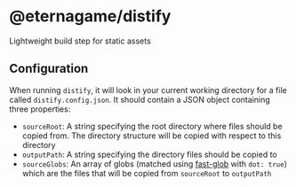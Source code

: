 # @eternagame/distify

Lightweight build step for static assets

## Configuration

When running `distify`, it will look in your current working directory for a file called
`distify.config.json`. It should contain a JSON object containing three properties:

- `sourceRoot`: A string specifying the root directory where files should be copied from. The directory structure
  will be copied with respect to this directory
- `outputPath`: A string specifying the directory files should be copied to
- `sourceGlobs`: An array of globs (matched using [fast-glob](https://www.npmjs.com/package/fast-glob) with `dot: true`)
  which are the files that will be copied from `sourceRoot` to `outputPath`
